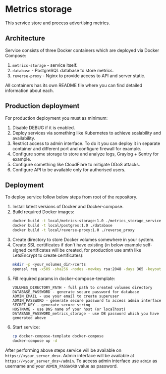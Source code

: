 # Metrics storage

This service store and process advertising metrics.

## Architecture

Service consists of three Docker containers which are deployed via Docker Compose:
1. `metrics-storage` - service itself.
2. `database` - PostgreSQL database to store metrics.
3. `reverse-proxy` - Nginx to provide access to API and server static.

All containers has its own README file where you can find detailed information about each.

## Production deployment

For production deployment you must as minimum:
1. Disable DEBUG if it is enabled.
2. Deploy services via something like Kubernetes to achieve scalability and availability.
3. Restrict access to admin interface. To do it you can deploy it in separate container and different port and configure firewall for example.
4. Configure some storage to store and analyze logs, Graylog + Sentry for example.
5. Configure something like CloudFlare to mitigate DDoS attacks.
6. Configure API to be available only for authorised users.

## Deployment

To deploy service follow below steps from root of the repository.

1. Install latest versions of Docker and Docker-compose.
2. Build required Docker images:
    ```bash
    docker build -t local/metrics-storage:1.0 ./metrics_storage_service
    docker build -t local/postgres:1.0 ./database
    docker build -t local/reverse-proxy:1.0 ./reverse_proxy
    ```
3. Create directory to store Docker volumes somewhere in your system.
4. Create SSL certificates if don't have existing (in below example self-signed certificates will be created, for 
production use smth like LetsEncrypt to create certificates):
    ```bash
    mkdir -p <your_volumes_dir>/certs
    openssl req -x509 -sha256 -nodes -newkey rsa:2048 -days 365 -keyout <your_volumes_dir>/certs/server.key -out <your_volumes_dir>/certs/server.crt
    ```
5. Fill required params in docker-compose-template:
    ```
    VOLUMES_DIRECTORY_PATH - full path to created volumes directory
    DATABASE_PASSWORD - generate secure password for database
    ADMIN_EMAIL - use your email to create superuser
    ADMIN_PASSWORD - generate secure password to access admin interface
    SECRET_KEY - generate secure string
    HOSTNAME - use DNS name of your host (or localhost)
    DATABASE_PASSWORD_metrics_storage - use DB password which you have generated above
    ```
6. Start service:
    ```bash
    cp docker-compose-template docker-compose
    docker-compose up -d
    ```

After performing above steps service will be available on `https://<your_server_dns>`.
Admin interface will be available at `https://<your_server_dns>/admin`.
To access admin interface use `admin` as username and your `ADMIN_PASSWORD` value as password.
